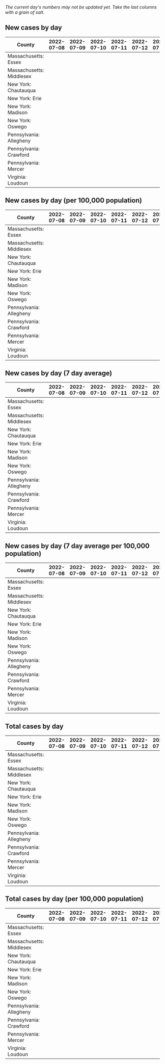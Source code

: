_The current day's numbers may not be updated yet. Take the last columns with a grain of salt._
## New cases by day

| County | 2022-07-08 | 2022-07-09 | 2022-07-10 | 2022-07-11 | 2022-07-12 | 2022-07-13 | 2022-07-14 |
| --- | --- | --- | --- | --- | --- | --- | --- |
| Massachusetts: Essex |  |  |  |  |  |  |  |
| Massachusetts: Middlesex |  |  |  |  |  |  |  |
| New York: Chautauqua |  |  |  |  |  |  |  |
| New York: Erie |  |  |  |  |  |  |  |
| New York: Madison |  |  |  |  |  |  |  |
| New York: Oswego |  |  |  |  |  |  |  |
| Pennsylvania: Allegheny |  |  |  |  |  |  |  |
| Pennsylvania: Crawford |  |  |  |  |  |  |  |
| Pennsylvania: Mercer |  |  |  |  |  |  |  |
| Virginia: Loudoun |  |  |  |  |  |  |  |

## New cases by day (per 100,000 population)

| County | 2022-07-08 | 2022-07-09 | 2022-07-10 | 2022-07-11 | 2022-07-12 | 2022-07-13 | 2022-07-14 |
| --- | --- | --- | --- | --- | --- | --- | --- |
| Massachusetts: Essex |  |  |  |  |  |  |  |
| Massachusetts: Middlesex |  |  |  |  |  |  |  |
| New York: Chautauqua |  |  |  |  |  |  |  |
| New York: Erie |  |  |  |  |  |  |  |
| New York: Madison |  |  |  |  |  |  |  |
| New York: Oswego |  |  |  |  |  |  |  |
| Pennsylvania: Allegheny |  |  |  |  |  |  |  |
| Pennsylvania: Crawford |  |  |  |  |  |  |  |
| Pennsylvania: Mercer |  |  |  |  |  |  |  |
| Virginia: Loudoun |  |  |  |  |  |  |  |

## New cases by day (7 day average)

| County | 2022-07-08 | 2022-07-09 | 2022-07-10 | 2022-07-11 | 2022-07-12 | 2022-07-13 | 2022-07-14 |
| --- | --- | --- | --- | --- | --- | --- | --- |
| Massachusetts: Essex |  |  |  |  |  |  |  |
| Massachusetts: Middlesex |  |  |  |  |  |  |  |
| New York: Chautauqua |  |  |  |  |  |  |  |
| New York: Erie |  |  |  |  |  |  |  |
| New York: Madison |  |  |  |  |  |  |  |
| New York: Oswego |  |  |  |  |  |  |  |
| Pennsylvania: Allegheny |  |  |  |  |  |  |  |
| Pennsylvania: Crawford |  |  |  |  |  |  |  |
| Pennsylvania: Mercer |  |  |  |  |  |  |  |
| Virginia: Loudoun |  |  |  |  |  |  |  |

## New cases by day (7 day average per 100,000 population)

| County | 2022-07-08 | 2022-07-09 | 2022-07-10 | 2022-07-11 | 2022-07-12 | 2022-07-13 | 2022-07-14 |
| --- | --- | --- | --- | --- | --- | --- | --- |
| Massachusetts: Essex |  |  |  |  |  |  |  |
| Massachusetts: Middlesex |  |  |  |  |  |  |  |
| New York: Chautauqua |  |  |  |  |  |  |  |
| New York: Erie |  |  |  |  |  |  |  |
| New York: Madison |  |  |  |  |  |  |  |
| New York: Oswego |  |  |  |  |  |  |  |
| Pennsylvania: Allegheny |  |  |  |  |  |  |  |
| Pennsylvania: Crawford |  |  |  |  |  |  |  |
| Pennsylvania: Mercer |  |  |  |  |  |  |  |
| Virginia: Loudoun |  |  |  |  |  |  |  |

## Total cases by day

| County | 2022-07-08 | 2022-07-09 | 2022-07-10 | 2022-07-11 | 2022-07-12 | 2022-07-13 | 2022-07-14 |
| --- | --- | --- | --- | --- | --- | --- | --- |
| Massachusetts: Essex |  |  |  |  |  |  | 226467 |
| Massachusetts: Middlesex |  |  |  |  |  |  | 382477 |
| New York: Chautauqua |  |  |  |  |  |  | 26027 |
| New York: Erie |  |  |  |  |  |  | 239399 |
| New York: Madison |  |  |  |  |  |  | 14834 |
| New York: Oswego |  |  |  |  |  |  | 29830 |
| Pennsylvania: Allegheny |  |  |  |  |  |  | 294798 |
| Pennsylvania: Crawford |  |  |  |  |  |  | 21215 |
| Pennsylvania: Mercer |  |  |  |  |  |  | 24745 |
| Virginia: Loudoun |  |  |  |  |  |  | 81982 |

## Total cases by day (per 100,000 population)

| County | 2022-07-08 | 2022-07-09 | 2022-07-10 | 2022-07-11 | 2022-07-12 | 2022-07-13 | 2022-07-14 |
| --- | --- | --- | --- | --- | --- | --- | --- |
| Massachusetts: Essex |  |  |  |  |  |  | 28701.8 |
| Massachusetts: Middlesex |  |  |  |  |  |  | 23731.3 |
| New York: Chautauqua |  |  |  |  |  |  | 20509.4 |
| New York: Erie |  |  |  |  |  |  | 26058.4 |
| New York: Madison |  |  |  |  |  |  | 20910.3 |
| New York: Oswego |  |  |  |  |  |  | 24429.0 |
| Pennsylvania: Allegheny |  |  |  |  |  |  | 24242.4 |
| Pennsylvania: Crawford |  |  |  |  |  |  | 25068.2 |
| Pennsylvania: Mercer |  |  |  |  |  |  | 22613.9 |
| Virginia: Loudoun |  |  |  |  |  |  | 19824.5 |
